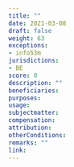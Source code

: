 ```yaml
---
title: ""
date: 2021-03-08 
draft: false
weight: 63
exceptions:
- info53m
jurisdictions:
- BE
score: 0
description: "" 
beneficiaries:
purposes: 
usage:
subjectmatter:
compensation:
attribution: 
otherConditions: 
remarks: ""
link: 
---
```

